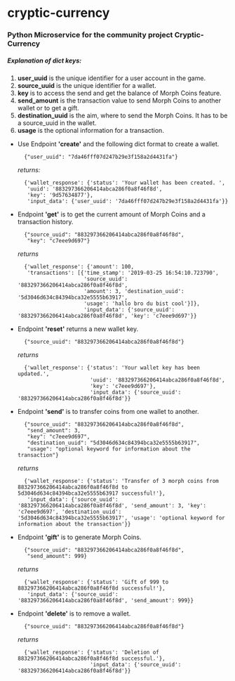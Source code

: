 # cryptic-currency
### Python Microservice for the community project Cryptic-Currency
##### Explanation of dict keys:
1. **user_uuid** is the unique identifier for a user account in the game.
2. **source_uuid** is the unique identifier for a wallet.
3. **key** is to access the send and get the balance of Morph Coins feature.
4. **send_amount** is the transaction value to send Morph Coins to another wallet or to get a gift.
5. **destination_uuid** is the aim, where to send the Morph Coins. It has to be a source_uuid in the wallet.
6. **usage** is the optional information for a transaction.

* Use Endpoint **'create'** and the following dict format to create a wallet.

        {"user_uuid": "7da46fff07d247b29e3f158a2d4431fa"}
        
    *returns:*

        {'wallet_response': {'status': 'Your wallet has been created. ',
         'uuid': '883297366206414abca286f0a8f46f8d',
         'key': '9d57634877'},
         'input_data': {'user_uuid': '7da46fff07d247b29e3f158a2d4431fa'}}

* Endpoint **'get'** is to get the current amount of Morph Coins and a transaction history.

        {"source_uuid": "883297366206414abca286f0a8f46f8d",
         "key": "c7eee9d697"}

    *returns*
        
        {'wallet_response': {'amount': 100,
         'transactions': [{'time_stamp': '2019-03-25 16:54:10.723790',
                           'source_uuid': '883297366206414abca286f0a8f46f8d',
                           'amount': 3, 'destination_uuid': '5d3046d634c84394bca32e5555b63917', 
                           'usage': 'hallo bro du bist cool'}]},
                           'input_data': {'source_uuid': '883297366206414abca286f0a8f46f8d', 'key': 'c7eee9d697'}}

* Endpoint **'reset'** returns a new wallet key.

        {"source_uuid": "883297366206414abca286f0a8f46f8d"}
        
    *returns*
    
        {'wallet_response': {'status': 'Your wallet key has been updated.',
                             'uuid': '883297366206414abca286f0a8f46f8d', 
                             'key': 'c7eee9d697'}, 
                             'input_data': {'source_uuid': '883297366206414abca286f0a8f46f8d'}}

* Endpoint **'send'** is to transfer coins from one wallet to another.

        {"source_uuid": "883297366206414abca286f0a8f46f8d", 
         "send_amount": 3, 
         "key": "c7eee9d697", 
         "destination_uuid": "5d3046d634c84394bca32e5555b63917", 
         "usage": "optional keyword for information about the transaction"}
        
    *returns*
    
        {'wallet_response': {'status': 'Transfer of 3 morph coins from 883297366206414abca286f0a8f46f8d to 5d3046d634c84394bca32e5555b63917 successful!'}, 
         'input_data': {'source_uuid': '883297366206414abca286f0a8f46f8d', 'send_amount': 3, 'key': 'c7eee9d697', 'destination_uuid': '5d3046d634c84394bca32e5555b63917', 'usage': 'optional keyword for information about the transaction'}}

* Endpoint **'gift'** is to generate Morph Coins.

        {"source_uuid": "883297366206414abca286f0a8f46f8d", 
         "send_amount": 999}
        
    *returns*
    
        {'wallet_response': {'status': 'Gift of 999 to 883297366206414abca286f0a8f46f8d successful!'}, 
         'input_data': {'source_uuid': '883297366206414abca286f0a8f46f8d', 'send_amount': 999}}

* Endpoint **'delete'** is to remove a wallet.

        {"source_uuid": "883297366206414abca286f0a8f46f8d"}
        
    *returns*
    
        {'wallet_response': {'status': 'Deletion of 883297366206414abca286f0a8f46f8d successful.'}, 
                             'input_data': {'source_uuid': '883297366206414abca286f0a8f46f8d'}}
